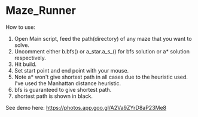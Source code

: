 # Maze_Runner
How to use:
1. Open Main script, feed the path(directory) of any maze that you want to solve.
2. Uncomment either b.bfs() or a_star.a_s_() for bfs solution or a* solution respectively.
3. Hit build.
4. Set start point and end point with your mouse.
5. Note a* won't give shortest path in all cases due to the heuristic used. I've used the Manhattan distance heuristic.
6. bfs is guaranteed to give shortest path.
7. shortest path is shown in black.


See demo here:
https://photos.app.goo.gl/A2Va9ZYrD8aP23Me8

